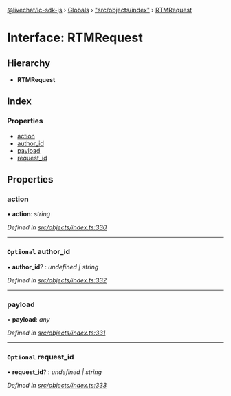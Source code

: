 [@livechat/lc-sdk-js](../README.md) › [Globals](../globals.md) › ["src/objects/index"](../modules/_src_objects_index_.md) › [RTMRequest](_src_objects_index_.rtmrequest.md)

# Interface: RTMRequest

## Hierarchy

* **RTMRequest**

## Index

### Properties

* [action](_src_objects_index_.rtmrequest.md#action)
* [author_id](_src_objects_index_.rtmrequest.md#optional-author_id)
* [payload](_src_objects_index_.rtmrequest.md#payload)
* [request_id](_src_objects_index_.rtmrequest.md#optional-request_id)

## Properties

###  action

• **action**: *string*

*Defined in [src/objects/index.ts:330](https://github.com/livechat/lc-sdk-js/blob/ce4846a/src/objects/index.ts#L330)*

___

### `Optional` author_id

• **author_id**? : *undefined | string*

*Defined in [src/objects/index.ts:332](https://github.com/livechat/lc-sdk-js/blob/ce4846a/src/objects/index.ts#L332)*

___

###  payload

• **payload**: *any*

*Defined in [src/objects/index.ts:331](https://github.com/livechat/lc-sdk-js/blob/ce4846a/src/objects/index.ts#L331)*

___

### `Optional` request_id

• **request_id**? : *undefined | string*

*Defined in [src/objects/index.ts:333](https://github.com/livechat/lc-sdk-js/blob/ce4846a/src/objects/index.ts#L333)*
